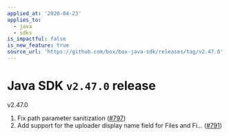 ```yaml
---
applied_at: '2020-04-23'
applies_to:
  - java
  - sdks
is_impactful: false
is_new_feature: true
source_url: 'https://github.com/box/box-java-sdk/releases/tag/v2.47.0'
---
```


# Java SDK `v2.47.0` release

v2.47.0
1. Fix path parameter sanitization ([#797](https://github.com/box/box-java-sdk/pull/797))
2. Add support for the uploader display name field for Files and Fi… ([#791](https://github.com/box/box-java-sdk/pull/791))